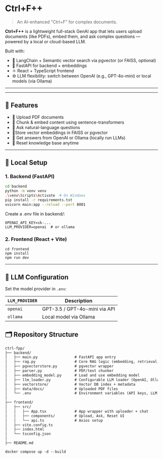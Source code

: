 # Ctrl+F++

> An AI-enhanced "Ctrl+F" for complex documents.

**Ctrl+F++** is a lightweight full-stack GenAI app that lets users upload documents (like PDFs), embed them, and ask complex questions — powered by a local or cloud-based LLM.

Built with:

- 🧠 LangChain + Semantic vector search via pgvector (or FAISS, optional)
- 🐍 FastAPI for backend + embeddings
- ⚛️ React + TypeScript frontend
- ⚙️ LLM flexibility: switch between OpenAI (e.g., GPT-4o-mini) or local models (via Ollama)

---

---

## 🚀 Features

- 📄 Upload PDF documents
- 🔎 Chunk & embed content using sentence-transformers
- 💬 Ask natural-language questions
- 🔗Store vector embeddings in FAISS or pgvector
- 🤖 Get answers from OpenAI or Ollama (locally run LLMs)
- 🧹 Reset knowledge base anytime

---

## 🧪 Local Setup

### 1. Backend (FastAPI)

```bash
cd backend
python -m venv venv
.\venv\Scripts\Activate  # On Windows
pip install -r requirements.txt
uvicorn main:app --reload --port 8001
```

Create a .env file in backend/:

```
OPENAI_API_KEY=sk-...
LLM_PROVIDER=openai  # or ollama
```

### 2. Frontend (React + Vite)

```
cd frontend
npm install
npm run dev
```

---

## 🔁 LLM Configuration

Set the model provider in `.env`:

| `LLM_PROVIDER` | Description                   |
| -------------- | ----------------------------- |
| `openai`       | GPT-3.5 / GPT-4o-mini via API |
| `ollama`       | Local model via Ollama        |

## 🗂️ Repository Structure

```txt
ctrl-fpp/
├── backend/
│   ├── main.py                 # FastAPI app entry
│   ├── rag.py                  # Core RAG logic (embedding, retrieval, answering)
│   ├── pgvectorstore.py        # pgvector wrapper
│   ├── parser.py               # PDF/text chunker
│   ├── embedding_model.py      # Load and use embedding model
│   ├── llm_loader.py           # Configurable LLM loader (OpenAI, Ollama, etc.)
│   ├── vectorstore/            # Vector DB index + metadata
│   ├── data/docs/              # Uploaded PDF files
│   └── .env                    # Environment variables (API keys, LLM config)
│
├── frontend/
│   ├── src/
│   │   ├── App.tsx             # App wrapper with uploader + chat
│   │   ├── components/         # Upload, Ask, Reset UI
│   │   └── api.ts              # Axios setup
│   ├── vite.config.ts
│   ├── index.html
│   └── tsconfig.json
│
├── README.md
```

```
docker compose up -d --build
```
